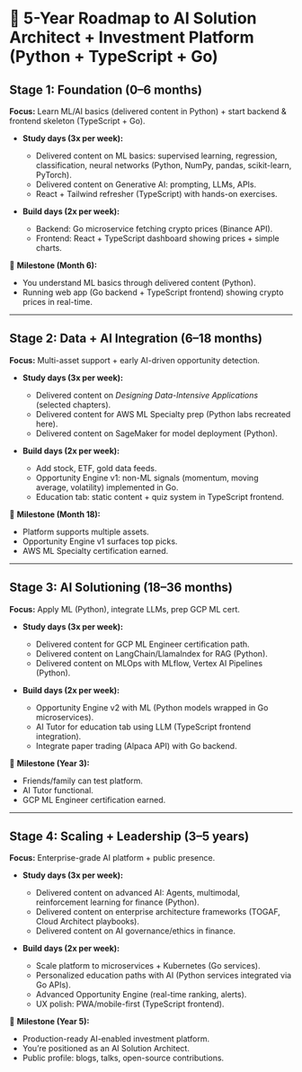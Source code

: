 # 🌱 5-Year Roadmap to AI Solution Architect + Investment Platform (Python + TypeScript + Go)

## Stage 1: Foundation (0–6 months)

**Focus:** Learn ML/AI basics (delivered content in Python) + start backend & frontend skeleton (TypeScript + Go).

* **Study days (3x per week):**

  * Delivered content on ML basics: supervised learning, regression, classification, neural networks (Python, NumPy, pandas, scikit-learn, PyTorch).
  * Delivered content on Generative AI: prompting, LLMs, APIs.
  * React + Tailwind refresher (TypeScript) with hands-on exercises.

* **Build days (2x per week):**

  * Backend: Go microservice fetching crypto prices (Binance API).
  * Frontend: React + TypeScript dashboard showing prices + simple charts.

🎯 **Milestone (Month 6):**

* You understand ML basics through delivered content (Python).
* Running web app (Go backend + TypeScript frontend) showing crypto prices in real-time.

---

## Stage 2: Data + AI Integration (6–18 months)

**Focus:** Multi-asset support + early AI-driven opportunity detection.

* **Study days (3x per week):**

  * Delivered content on *Designing Data-Intensive Applications* (selected chapters).
  * Delivered content for AWS ML Specialty prep (Python labs recreated here).
  * Delivered content on SageMaker for model deployment (Python).

* **Build days (2x per week):**

  * Add stock, ETF, gold data feeds.
  * Opportunity Engine v1: non-ML signals (momentum, moving average, volatility) implemented in Go.
  * Education tab: static content + quiz system in TypeScript frontend.

🎯 **Milestone (Month 18):**

* Platform supports multiple assets.
* Opportunity Engine v1 surfaces top picks.
* AWS ML Specialty certification earned.

---

## Stage 3: AI Solutioning (18–36 months)

**Focus:** Apply ML (Python), integrate LLMs, prep GCP ML cert.

* **Study days (3x per week):**

  * Delivered content for GCP ML Engineer certification path.
  * Delivered content on LangChain/LlamaIndex for RAG (Python).
  * Delivered content on MLOps with MLflow, Vertex AI Pipelines (Python).

* **Build days (2x per week):**

  * Opportunity Engine v2 with ML (Python models wrapped in Go microservices).
  * AI Tutor for education tab using LLM (TypeScript frontend integration).
  * Integrate paper trading (Alpaca API) with Go backend.

🎯 **Milestone (Year 3):**

* Friends/family can test platform.
* AI Tutor functional.
* GCP ML Engineer certification earned.

---

## Stage 4: Scaling + Leadership (3–5 years)

**Focus:** Enterprise-grade AI platform + public presence.

* **Study days (3x per week):**

  * Delivered content on advanced AI: Agents, multimodal, reinforcement learning for finance (Python).
  * Delivered content on enterprise architecture frameworks (TOGAF, Cloud Architect playbooks).
  * Delivered content on AI governance/ethics in finance.

* **Build days (2x per week):**

  * Scale platform to microservices + Kubernetes (Go services).
  * Personalized education paths with AI (Python services integrated via Go APIs).
  * Advanced Opportunity Engine (real-time ranking, alerts).
  * UX polish: PWA/mobile-first (TypeScript frontend).

🎯 **Milestone (Year 5):**

* Production-ready AI-enabled investment platform.
* You’re positioned as an AI Solution Architect.
* Public profile: blogs, talks, open-source contributions.
